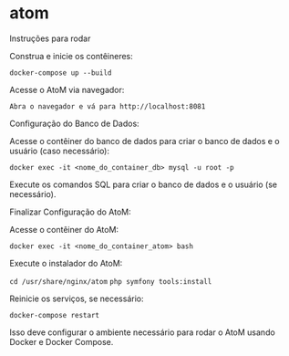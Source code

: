 # atom

Instruções para rodar

Construa e inicie os contêineres:



```docker-compose up --build```

Acesse o AtoM via navegador:

```Abra o navegador e vá para http://localhost:8081```

Configuração do Banco de Dados:

Acesse o contêiner do banco de dados para criar o banco de dados e o usuário (caso necessário):



```docker exec -it <nome_do_container_db> mysql -u root -p```

Execute os comandos SQL para criar o banco de dados e o usuário (se necessário).

Finalizar Configuração do AtoM:

Acesse o contêiner do AtoM:



```docker exec -it <nome_do_container_atom> bash```

Execute o instalador do AtoM:



```cd /usr/share/nginx/atom```
```php symfony tools:install```

Reinicie os serviços, se necessário:


```docker-compose restart```

Isso deve configurar o ambiente necessário para rodar o AtoM usando Docker e Docker Compose.